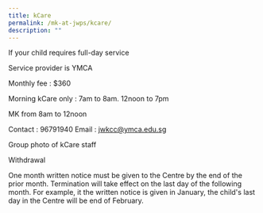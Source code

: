 ```yaml
---
title: kCare
permalink: /mk-at-jwps/kcare/
description: ""
---
```

If your child requires full-day service

Service provider is YMCA

Monthly fee : $360

Morning kCare only : 7am to 8am. 12noon to 7pm

MK from 8am to 12noon

Contact : 96791940
Email : jwkcc@ymca.edu.sg

Group photo of kCare staff


Withdrawal

One month written notice must be given to the Centre by the end of the prior month. Termination will take effect on the last day of the following month. For example, it the written notice is given in January, the child's last day in the Centre will be end of February.
